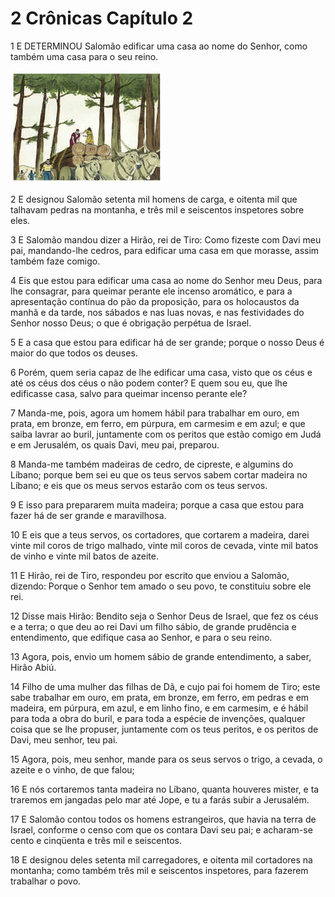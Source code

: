 # 2 Crônicas Capítulo 2

1	E DETERMINOU Salomão edificar uma casa ao nome do Senhor, como também uma casa para o seu reino.

![](.img/14_2Ch_02_01_RG.jpg)

2	E designou Salomão setenta mil homens de carga, e oitenta mil que talhavam pedras na montanha, e três mil e seiscentos inspetores sobre eles.

3	E Salomão mandou dizer a Hirão, rei de Tiro: Como fizeste com Davi meu pai, mandando-lhe cedros, para edificar uma casa em que morasse, assim também faze comigo.

4	Eis que estou para edificar uma casa ao nome do Senhor meu Deus, para lhe consagrar, para queimar perante ele incenso aromático, e para a apresentação contínua do pão da proposição, para os holocaustos da manhã e da tarde, nos sábados e nas luas novas, e nas festividades do Senhor nosso Deus; o que é obrigação perpétua de Israel.

5	E a casa que estou para edificar há de ser grande; porque o nosso Deus é maior do que todos os deuses.

6	Porém, quem seria capaz de lhe edificar uma casa, visto que os céus e até os céus dos céus o não podem conter? E quem sou eu, que lhe edificasse casa, salvo para queimar incenso perante ele?

7	Manda-me, pois, agora um homem hábil para trabalhar em ouro, em prata, em bronze, em ferro, em púrpura, em carmesim e em azul; e que saiba lavrar ao buril, juntamente com os peritos que estão comigo em Judá e em Jerusalém, os quais Davi, meu pai, preparou.

8	Manda-me também madeiras de cedro, de cipreste, e algumins do Líbano; porque bem sei eu que os teus servos sabem cortar madeira no Líbano; e eis que os meus servos estarão com os teus servos.

9	E isso para prepararem muita madeira; porque a casa que estou para fazer há de ser grande e maravilhosa.

10	E eis que a teus servos, os cortadores, que cortarem a madeira, darei vinte mil coros de trigo malhado, vinte mil coros de cevada, vinte mil batos de vinho e vinte mil batos de azeite.

11	E Hirão, rei de Tiro, respondeu por escrito que enviou a Salomão, dizendo: Porque o Senhor tem amado o seu povo, te constituiu sobre ele rei.

12	Disse mais Hirão: Bendito seja o Senhor Deus de Israel, que fez os céus e a terra; o que deu ao rei Davi um filho sábio, de grande prudência e entendimento, que edifique casa ao Senhor, e para o seu reino.

13	Agora, pois, envio um homem sábio de grande entendimento, a saber, Hirão Abiú.

14	Filho de uma mulher das filhas de Dã, e cujo pai foi homem de Tiro; este sabe trabalhar em ouro, em prata, em bronze, em ferro, em pedras e em madeira, em púrpura, em azul, e em linho fino, e em carmesim, e é hábil para toda a obra do buril, e para toda a espécie de invenções, qualquer coisa que se lhe propuser, juntamente com os teus peritos, e os peritos de Davi, meu senhor, teu pai.

15	Agora, pois, meu senhor, mande para os seus servos o trigo, a cevada, o azeite e o vinho, de que falou;

16	E nós cortaremos tanta madeira no Líbano, quanta houveres mister, e ta traremos em jangadas pelo mar até Jope, e tu a farás subir a Jerusalém.

17	E Salomão contou todos os homens estrangeiros, que havia na terra de Israel, conforme o censo com que os contara Davi seu pai; e acharam-se cento e cinqüenta e três mil e seiscentos.

18	E designou deles setenta mil carregadores, e oitenta mil cortadores na montanha; como também três mil e seiscentos inspetores, para fazerem trabalhar o povo.

